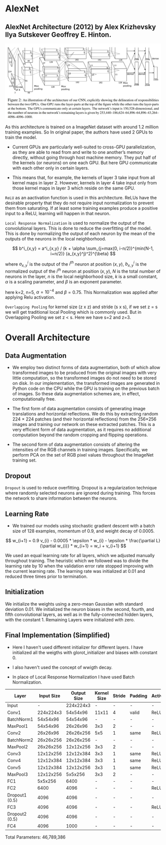 # AlexNet

## AlexNet Architecture (2012) by Alex Krizhevsky Ilya Sutskever Geoffrey E. Hinton.

![AlexNet Architecture](images/0201.jpeg)

As this architecture is trained on a ImageNet dataset with around 1.2 million training examples. So In original paper, the authors have used 2 GPUs to train the model. 

- Current GPUs are particularly well-suited to cross-GPU parallelization, as they are able to read from and write to one another’s memory directly, without going through host machine memory. They put half of the kernels (or neurons) on one each GPU. But here GPU communicate with each other only in certain layers.

- This means that, for example, the kernels of layer 3 take input from all kernel maps in layer 2. However, kernels in layer 4 take input only from those kernel maps in layer 3 which reside on the same GPU.


`ReLU` as an aactivation function is used in this architecture. ReLUs have the desirable property that they do not require input normalization to prevent them from saturating. If at least some training examples produce a positive input to a ReLU, learning will happen in that neuron. 

`Local Response Normalization` is used to normalize the output of the convolutional layers. This is done to reduce the overfitting of the model. This is done by normalizing the output of each neuron by the mean of the outputs of the neurons in the local neighborhood. 

$$ b^i_{x,y} = a^i_{x,y} / (k + \alpha \sum_{j=max(0, i-n/2)}^{min(N-1, i+n/2)} (a_{x,y}^j)^2)^{\beta} $$

where $a^i_{x,y}$ is the output of the $i^{th}$ neuron at position $(x,y)$, $b^i_{x,y}$ is the normalized output of the $i^{th}$ neuron at position $(x,y)$, $N$ is the total number of neurons in the layer, $n$ is the local neighborhood size, $k$ is a small constant, $\alpha$ is a scaling parameter, and $\beta$ is an exponent parameter.

here k=2, n=5, $\alpha = 10^{-4}$ and $\beta = 0.75$. This Normalization was applied after applying Relu activation.


`Overlapping Pooling` for kernel size (z x z) and stride (s x s), if we set z = s we will get traditional local Pooling which is commonly used. But in Overlapping Pooling we set z < s. Here we have s=2 and z=3.

# Overall Architecture

## Data Augmentation

- We employ two distinct forms of data augmentation, both of which allow transformed images to be produced from the original images with very little computation, so the transformed images do not need to be stored on disk. In our implementation, the transformed images are generated in Python code on the CPU while the GPU is training on the previous batch of images. So these data augmentation schemes are, in effect, computationally free.

- The first form of data augmentation consists of generating image translations and horizontal reflections. We do this by extracting random 224 × 224 patches (and their horizontal reflections) from the
256×256 images and training our network on these extracted patches. This is a very efficient form of data augmentation, as it requires no additional computation beyond the random cropping and flipping operations.

- The second form of data augmentation consists of altering the intensities of the RGB channels in training images. Specifically, we perform PCA on the set of RGB pixel values throughout the ImageNet training set.

## Dropout

`Dropout` is used to reduce overfitting. Dropout is a regularization technique where randomly selected neurons are ignored during training. This forces the network to share information between the neurons.

## Learning Rate

- We trained our models using stochastic gradient descent with a batch size of 128 examples, momentum of 0.9, and weight decay of 0.0005.

$$ w_{i+1} = 0.9 v_{i} - 0.0005 * \epsilon * w_{i} - \epsilon * \frac{\partial L}{\partial w_{i}} * w_{i+1} = w_i + v_{i+1} $$

We used an equal learning rate for all layers, which we adjusted manually throughout training. The heuristic which we followed was to divide the learning rate by 10 when the validation error rate stopped improving with the current learning rate. The learning rate was initialized at 0.01 and reduced three times prior to termination. 

## Initialization

We initialize the weights using a zero-mean Gaussian with standard deviation 0.01. We initialized the neuron biases in the second, fourth, and fifth convolutional layers, as well as in the fully-connected hidden layers, with the constant 1. Remaining Layers were initialized with zero.



## Final Implementation (Simplified)

- Here I haven't used different initializer for different layers. I have initialized all the weigths with glorot_initializer and biases with constant 0.

- I also haven't used the concept of wwigth decay.

- In place of Local Response Normalization I have used Batch Normalization.

| Layer | Input Size | Output Size | Kernel Size | Stride | Padding | Activation |
| --- | --- | --- | --- | --- | --- | --- 
| Input | - | 224x224x3 | - | - | - | - 
| Conv1 | 224x224x3 | 54x54x96 | 11x11 | 4 | valid | ReLU |
| BatchNorm1 | 54x54x96 | 54x54x96 | - | - | - | - |
| MaxPool1 | 54x54x96 | 26x26x96 | 3x3 | 2 | - | - |
| Conv2 | 26x26x96 | 26x26x256 | 5x5 | 1 | same | ReLU |
| BatchNorm2 | 26x26x256 | 26x26x256 | - | - | - | - |
| MaxPool2 | 26x26x256 | 12x12x256 | 3x3  | 2 | -| - |
| Conv3 | 12x12x256 | 12x12x384 | 3x3 | 1 | same | ReLU |
| Conv4 | 12x12x384 | 12x12x384 | 3x3 | 1 | same | ReLU |
| Conv5 | 12x12x384 | 12x12x256 | 3x3 | 1 | same | ReLU |
| MaxPool3 | 12x12x256 | 5x5x256 | 3x3  | 2 | -| - |
| FC1 | 5x5x256 | 6400 | - | - | - | - |
| FC2 | 6400 | 4096 | - | - | - | ReLU |
| Dropout1 (0.5) | 4096 | 4096 | - | - | - | - |
| FC3 | 4096 | 4096 | - | - | - | ReLU |
| Dropout2 (0.5) | 4096 | 4096 | - | - | - | - |
| FC4 | 4096 | 1000 | - | - | - | - |

Total Parameters: 46,789,386